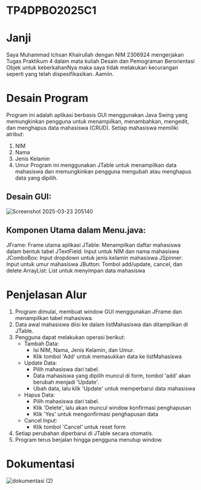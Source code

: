 # TP4DPBO2025C1

# Janji
Saya Muhammad Ichsan Khairullah dengan NIM 2306924 mengerjakan Tugas Praktikum 4 dalam mata kuliah Desain dan Pemograman Berorientasi Objek untuk keberkahanNya maka saya tidak melakukan kecurangan seperti yang telah dispesifikasikan. Aamiin.

# Desain Program
Program ini adalah aplikasi berbasis GUI menggunakan Java Swing yang memungkinkan pengguna untuk menampilkan, menambahkan, mengedit, dan menghapus data mahasiswa (CRUD).
Setiap mahasiswa memiliki atribut:
1. NIM
2. Nama
3. Jenis Kelamin
4. Umur
Program ini menggunakan JTable untuk menampilkan data mahasiswa dan memungkinkan pengguna mengubah atau menghapus data yang dipilih.

## Desain GUI:
![Screenshot 2025-03-23 205140](https://github.com/user-attachments/assets/ee6fa953-209e-4f86-b3b1-ee8fb872ac76)

## Komponen Utama dalam Menu.java:
JFrame: Frame utama aplikasi
JTable: Menampilkan daftar mahasiswa dalam bentuk tabel
JTextField: Input untuk NIM dan nama mahasiswa
JComboBox: Input dropdown untuk jenis kelamin mahasiswa
JSpinner: Input untuk umur mahasiswa
JButton: Tombol add/update, cancel, dan delete
ArrayList<Mahasiswa>: List untuk menyimpan data mahasiswa

# Penjelasan Alur
1. Program dimulai, membuat window GUI menggunakan JFrame dan menampilkan tabel mahasiswa.
2. Data awal mahasiswa diisi ke dalam listMahasiswa dan ditampilkan di JTable.
3. Pengguna dapat melakukan operasi berikut:
   - Tambah Data:
     - Isi NIM, Nama, Jenis Kelamin, dan Umur.
     - Klik tombol 'Add' untuk memasukkan data ke listMahasiswa
   - Update Data:
     - Pilih mahasiswa dari tabel.
     - Data mahasiswa yang dipilih muncul di form, tombol 'add' akan berubah menjadi 'Update'.
     - Ubah data, lalu klik 'Update' untuk memperbarui data mahasiswa
   - Hapus Data:
     - Pilih mahasiswa dari tabel.
     - Klik 'Delete', lalu akan muncul window konfirmasi penghapusan
     - Klik 'Yes' untuk mengonfirmasi penghapusan data
   - Cancel Input:
     - Klik tombol 'Cancel' untuk reset form
5. Setiap perubahan diperbarui di JTable secara otomatis.
6. Program terus berjalan hingga pengguna menutup window.

# Dokumentasi
![dokumentasi (2)](https://github.com/user-attachments/assets/d3cb0ab3-0232-432e-8c62-d576becb706a)
